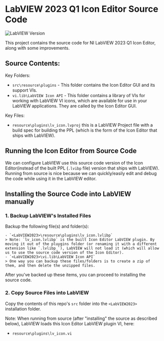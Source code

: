 # LabVIEW 2023 Q1 Icon Editor Source Code

![LabVIEW Version](https://img.shields.io/badge/LabVIEW-2023%20Q1-%23FFC50C.svg?})

This project contains the source code for NI LabVIEW 2023 Q1 Icon Editor, along with some improvements.

## Source Contents:

Key Folders:

- `src\resource\plugins` - This folder contains the Icon Editor GUI and its support VIs.
- `vi.lib\LabVIEW Icon API` - This folder contains a library of VIs for working with LabVIEW VI icons, which are available for use in your LabVIEW applications. They are called by the Icon Editor GUI.

Key Files:

- `resource\plugins\lv_icon.lvproj` this is a LabVIEW Project file with a build spec for building the PPL (which is the form of the Icon Editor that ships with LabVIEW).

## Running the Icon Editor from Source Code

We can configure LabVIEW use this source code version of the Icon Editor(instead of the built PPL (`.lvibp` file) version that ships with LabVIEW). Running from source is nice because we can quickly/easily edit and debug the code while using it in the LabVIEW editor.

## Installing the Source Code into LabVIEW manually

### 1. Backup LabVIEW's Installed Files

Backup the following file(s) and folder(s):

    - `<LabVIEW2023>\resource\plugins\lv_icon.lvlibp`
    > Note: `lv_icon.lvlibp` is the built Icon Editor LabVIEW plugin. By moving it out of the pluygins folder (or renaming it with a different extension like `.lvlibp_`), LabVIEW will not load it (which will allow us to use the source code version of the Icon Editor).
    - `<LabVIEW2023>\vi.lib\LabVIEW Icon API`
    > One way you can backup these files/folders is to create a zip of them, and then delete the unzipped files.

After you've backed up these items, you can proceed to installing the source code.

### 2. Copy Source Files into LabVIEW

Copy the contents of this repo's `src` folder into the `<LabVIEW2023>` installation folder.

Note: When running from source (after "installing" the source as described below), LabVIEW loads this Icon Editor LabVIEW plugin VI, here:

- `resource\plugins\lv_icon.vi`